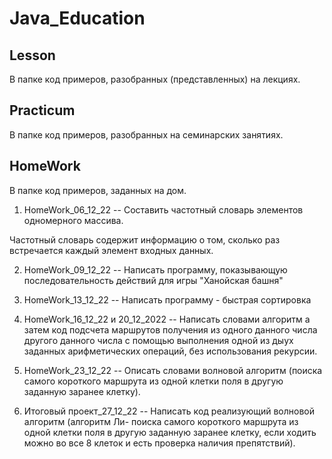 ﻿# Java_Education
## Lesson 

 В папке код примеров, разобранных (представленных) на лекциях.

## Practicum

  
В папке код примеров, разобранных на семинарских занятиях.

## HomeWork
  
В папке код примеров, заданных на дом.

1) HomeWork_06_12_22 -- Составить частотный словарь элементов одномерного массива.

Частотный словарь содержит информацию о том, сколько раз встречается каждый элемент входных данных.

2) HomeWork_09_12_22 -- Написать программу, показывающую последовательность действий для игры
"Ханойская башня"

3) HomeWork_13_12_22 -- Написать программу - быстрая сортировка

4) HomeWork_16_12_22 и 20_12_2022 -- Написать словами алгоритм а затем код подсчета маршрутов получения из одного данного числа другого данного числа с помощью выполнения одной из дыух заданных арифметических операций, без использования рекурсии.

5) HomeWork_23_12_22 -- Описать словами волновой алгоритм (поиска самого короткого маршрута из одной клетки поля в другую заданную заранее клетку).

6) Итоговый проект_27_12_22 -- Написать код реализующий волновой алгоритм (алгоритм Ли- поиска самого короткого маршрута из одной клетки поля в другую заданную заранее клетку, если ходить можно во все 8 клеток и есть проверка наличия препятствий).
